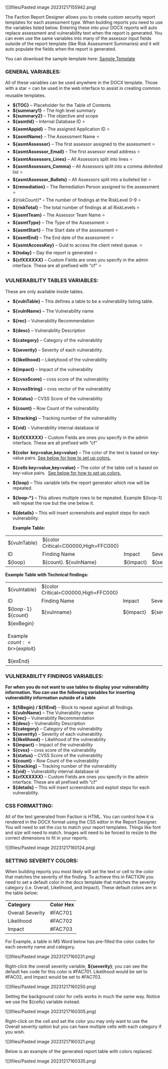 ![](files/Pasted image 20231217155942.png)

The Faction Report Designer allows you to create custom security report templates for each assessment type. When building reports you need to use the variables listed below. Entering these into your DOCX reports will auto replace assessment and vulnerability text when the report is generated. You can even use the same variables into many of the assessor input fields outside of the report template (like Risk Assessment Summaries) and it will auto populate the fields when the report is generated.

You can download the sample template here: [Sample Template](https://github.com/factionsecurity/report_templates)

### GENERAL VARIABLES:

All of these variables can be used anywhere in the DOCX template. Those with a star ⭐️ can be used in the web interface to assist in creating common reusable templates.

- **${TOC}** – Placeholder for the Table of Contents
- **${summary1}** – The high level summary
- **${summary2}** – The objective and scope
- **${asmtId}** – Internal Database ID ⭐️
- **${asmtAppid}** – The assigned Application ID ⭐️
- **${asmtName}** – The Assessment Name ⭐️
- **${asmtAssessor}** – The first assessor assigned to the assessment ⭐️
- **${asmtAssessor_Email}** – The first assessor email address ⭐️
- **${asmtAssessors_Lines}** – All Assessors split into lines ⭐️
- **${asmtAssessors_Comma}** – All Assessors split into a comma delimited list ⭐️
- **${asmtAssessor_Bullets}** – All Assessors split into a bulleted list ⭐️
- **${remediation}** – The Remediation Person assigned to the assessment ⭐️
- **${riskCount*}** – The number of findings at the RiskLevel 0-9 ⭐️
- **${riskTotal}** – The total number of findings at all RiskLevels ⭐️
- **${asmtTeam}** – The Assessor Team Name ⭐️
- **${asmtType}** – The Type of the Assessment ⭐️
- **${asmtStart}** – The Start date of the assessment ⭐️
- **${asmtEnd}** – The End date of the assessment ⭐️
- **${asmtAccessKey}** – Guid to access the client retest queue. ⭐️
- **${today}** – Day the report is generated ⭐️
- **${cfXXXXXX}** – Custom Fields are ones you specify in the admin interface. These are all prefixed with “cf” ⭐️

### VULNERABILITY TABLES VARIABLES:

These are only available inside tables.

- **${vulnTable}** – This defines a table to be a vulnerability listing table.
- **${vulnName}** – The Vulnerability name
- **${rec}** – Vulnerability Recommendation
- **${desc}** – Vulnerability Description
- **${category}** – Category of the vulnerability
- **${severity}** – Severity of each vulnerability.
- **${likelihood}** – Likelyhood of the vulnerability
- **${impact}** – Impact of the vulnerability
- **${cvssScore}** – cvss score of the vulnerability
- **${cvssString}** – cvss vector of the vulnerability
- **${status}** – CVSS Score of the vulnerability
- **${count}** – Row Count of the vulnerability
- **${tracking}** – Tracking number of the vulnerability
- **${vid}** – Vulnerability internal database id
- **${cfXXXXXX}** – Custom Fields are ones you specify in the admin interface. These are all prefixed with “cf”
- **${color  key=value,key=value}** – The color of the text is based on key-value pairs. [See below for how to set up colors.](https://docs.factionsecurity.com/Custom%20Security%20Report%20Templates/#setting-severity-colors)
- **${cells key=value,key=value}** – The color of the table cell is based on key-value pairs.  [See below for how to set up colors.](https://docs.factionsecurity.com/Custom%20Security%20Report%20Templates/#setting-severity-colors)
- **${loop}** – This variable tells the report generator which row will be repeated.
- **${loop-*}** – This allows multiple rows to be repeated. Example ${loop-1} will repeat the row but the one below it.
- **${details}** – This will insert screenshots and exploit steps for each vulnerability.
  
  **Example Table:**

|   |   |   |   |
|---|---|---|---|
|${vulnTable}|${color Critical=C00000,High=FFC000}|||
|ID|Finding Name|Impact|Severity|
|${loop}|${count}. ${vulnName}|${impact}|${severity}|

**Example Table with Technical findings:**

|   |   |   |   |
|---|---|---|---|
|${vulntable}|${color Critical=C00000,High=FFC000}|||
|ID|Finding Name|Impact|Severity|
|${loop-1} ${count}|${vulnname}|${impact}|${severity}|
|${exBegin}<br><br>Example ${count}:  <br>${exploit}<br><br>${exEnd}|   |   |

### VULNERABILITY FINDINGS VARIABLES:  
**For when you do not want to use tables to display your vulnerability information. You can use the following variables for inserting vulnerability information outside of a table**

- **${fiBegin} / ${fiEnd}** – Block to repeat against all findings.
- **${vulnName}** – The Vulnerability name
- **${rec}** – Vulnerability Recommendation
- **${desc}** – Vulnerability Description
- **${category}** – Category of the vulnerability
- **${severity}** – Severity of each vulnerability.
- **${likelihood}** – Likelihood of the vulnerability
- **${impact}** – Impact of the vulnerability
- **${cvss}** – cvss score of the vulnerability
- **${status}** – CVSS Score of the vulnerability
- **${count}** – Row Count of the vulnerability
- **${tracking}** – Tracking number of the vulnerability
- **${vid}** – Vulnerability internal database id
- **${cfXXXXXX}** – Custom Fields are ones you specify in the admin interface. These are all prefixed with “cf”
- **${details}** – This will insert screenshots and exploit steps for each vulnerability.

### CSS FORMATTING:

All of the text generated from Faction is HTML. You can control how it is rendered in the DOCX format using the CSS editor in the Report Designer. You will need to set the css to match your report templates. Things like font and size will need to match. Images will need to be forced to resize to the correct dimensions to fit in your reports.

![](files/Pasted image 20231217160124.png)

### SETTING SEVERITY COLORS:

When building reports you most likely will set the text or cell to the color that matches the severity of the finding. To achieve this in FACTION you need to set a default color in the docx template that matches the severity category (i.e. Overall, Likelihood, and Impact). These default colors are in the table below:

|   |   |
|---|---|
|**Category**|**Color Hex**|
|Overall Severity|#FAC701|
|Likelihood|#FAC702|
|Impact|#FAC703|

For Example, a table in MS Word below has pre-filled the color codes for each severity name and category.

![](files/Pasted image 20231217160231.png)

Right-click the overall severity variable, **${severity}**; you can see the default hex code for this color is #FAC701. Likelihood would be set to #FAC02, and Impact would be set to #FAC703.

![](files/Pasted image 20231217160250.png)

Setting the background color for cells works in much the same way. Notice we use the ${cells} variable instead.

![](files/Pasted image 20231217160305.png)

Right-click on the cell and set the color you may only want to use the Overall severity option but you can have multiple cells with each category if you wish.

![](files/Pasted image 20231217160321.png)

Below is an example of the generated report table with colors replaced.

![](files/Pasted image 20231217160335.png)
